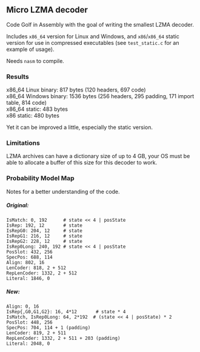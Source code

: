 ## Micro LZMA decoder

Code Golf in Assembly with the goal of writing the smallest LZMA decoder.

Includes `x86_64` version for Linux and Windows, and `x86`/`x86_64` static version for use in compressed executables (see `test_static.c` for an example of usage).

Needs `nasm` to compile.

### Results

x86_64 Linux binary: 817 bytes (120 headers, 697 code)  
x86_64 Windows binary: 1536 bytes (256 headers, 295 padding, 171 import table, 814 code)  
x86_64 static: 483 bytes  
x86 static: 480 bytes  

Yet it can be improved a little, especially the static version.

### Limitations

LZMA archives can have a dictionary size of up to 4 GB, your OS must be able to allocate a buffer of this size for this decoder to work.

### Probability Model Map

Notes for a better understanding of the code.

##### Original:
```
IsMatch: 0, 192      # state << 4 | posState
IsRep: 192, 12       # state
IsRepG0: 204, 12     # state
IsRepG1: 216, 12     # state
IsRepG2: 228, 12     # state
IsRep0Long: 240, 192 # state << 4 | posState
PosSlot: 432, 256
SpecPos: 688, 114
Align: 802, 16
LenCoder: 818, 2 + 512
RepLenCoder: 1332, 2 + 512
Literal: 1846, 0
```
##### New:
```
Align: 0, 16
IsRep{,G0,G1,G2}: 16, 4*12       # state * 4
IsMatch, IsRep0Long: 64, 2*192	# (state << 4 | posState) * 2
PosSlot: 448, 256
SpecPos: 704, 114 + 1 (padding)
LenCoder: 819, 2 + 511
RepLenCoder: 1332, 2 + 511 + 203 (padding)
Literal: 2048, 0
```
